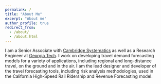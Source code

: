 ```yaml
---
permalink: /
title: "About Me"
excerpt: "About me"
author_profile: true
redirect_from: 
  - /about/
  - /about.html
---
```


I am a Senior Associate with [Cambridge Systematics](http://www.camsys.com) as well as
a Research Engineer at [Georgia Tech](http://garrowlab.ce.gatech.edu).  I work on
developing travel demand forecasting models for a variety of applications, including
regional and long-distance travel, on the ground and in the air.  I am the lead designer 
and developer of the travel forecasting tools, including risk analysis methodologies, 
used in the California High-Speed Rail Ridership and Revenue Forecasting model. 